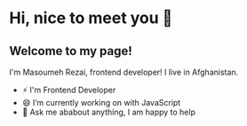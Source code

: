 #  Hi, nice to meet you 👋 
## Welcome to my page! <br>
I'm Masoumeh Rezai, frontend developer! I live in Afghanistan. <br>
-  ⚡  I'm Frontend Developer <br>
- 😄  I’m currently working on with JavaScript <br>
- 💬 Ask me ababout anything, I am happy to help <br>



 

<!--
**MahsumaRezai/MahsumaRezai** is a ✨ _special_ ✨ repository because its `README.md` (this file) appears on your GitHub profile.

Here are some ideas to get you started:

- 🔭 I’m currently working on ...
- 🌱 I’m currently learning ...
- 👯 I’m looking to collaborate on ...
- 🤔 I’m looking for help with ...
- 💬 Ask me about ...
- 📫 How to reach me: ...
- 😄 Pronouns: ...
- ⚡ Fun fact: ...
-->
